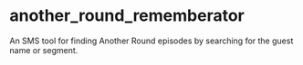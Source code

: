 # another_round_rememberator
An SMS tool for finding Another Round episodes by searching for the guest name or segment.
